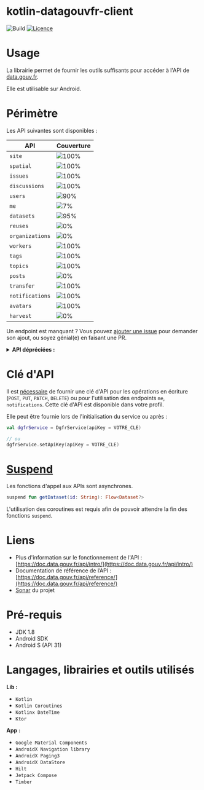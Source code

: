# kotlin-datagouvfr-client

![Build](https://github.com/BapNesS/kotlin-datagouvfr-client/actions/workflows/build.yml/badge.svg) [![Licence](https://img.shields.io/badge/License-Apache%202.0-blue.svg?style=flat)](http://www.apache.org/licenses/LICENSE-2.0)

# Usage

La librairie permet de fournir les outils suffisants pour accéder à l'API de [data.gouv.fr](https://data.gouv.fr).

Elle est utilisable sur Android.

# Périmètre

Les API suivantes sont disponibles :

| API	           | Couverture                                                            |
| ---------------- | :-------------------------------------------------------------------- |
| `site`           | ![100%](https://img.shields.io/badge/-100%25-success?style=flat-square) |
| `spatial`        | ![100%](https://img.shields.io/badge/-100%25-success?style=flat-square) |
| `issues`         | ![100%](https://img.shields.io/badge/-100%25-success?style=flat-square) |
| `discussions`    | ![100%](https://img.shields.io/badge/-100%25-success?style=flat-square) |
| `users`          | ![90%](https://img.shields.io/badge/-90%25-yellowgreen?style=flat-square) |
| `me`             | ![7%](https://img.shields.io/badge/-7%25-red?style=flat-square) |
| `datasets`       | ![95%](https://img.shields.io/badge/-90%25-yellowgreen?style=flat-square) |
| `reuses`         | ![0%](https://img.shields.io/badge/-0%25-lightgrey?style=flat-square) |
| `organizations`  | ![0%](https://img.shields.io/badge/-0%25-lightgrey?style=flat-square) |
| `workers`        | ![100%](https://img.shields.io/badge/-100%25-success?style=flat-square) |
| `tags`           | ![100%](https://img.shields.io/badge/-100%25-success?style=flat-square) |
| `topics`         | ![100%](https://img.shields.io/badge/-100%25-success?style=flat-square) |
| `posts`          | ![0%](https://img.shields.io/badge/-0%25-lightgrey?style=flat-square) |
| `transfer`       | ![100%](https://img.shields.io/badge/-100%25-success?style=flat-square) |
| `notifications`  | ![100%](https://img.shields.io/badge/-100%25-success?style=flat-square) |
| `avatars`        | ![100%](https://img.shields.io/badge/-100%25-success?style=flat-square) |
| `harvest`        | ![0%](https://img.shields.io/badge/-0%25-lightgrey?style=flat-square) |

Un endpoint est manquant ? Vous pouvez [ajouter une issue](https://github.com/BapNesS/kotlin-datagouvfr-client/issues/new?labels=enhancement&title=Ajouter+le+endpoint+%5BNom+du+endpoint%5D) pour demander son ajout, ou soyez génial(e) en faisant une PR.

<details>
<summary><strong>API dépréciées :</strong></summary>
<p>

| API | Méthode | Chemin | Nom |
|---|---|---|---|
| site | `GET` | `/metrics/{id}` | `metrics_for` |

</p>
</details>

# Clé d'API

Il est [nécessaire](https://doc.data.gouv.fr/api/intro/#authentification) de fournir une clé d'API pour les opérations en écriture (`POST`, `PUT`, `PATCH`, `DELETE`) ou pour l'utilisation des endpoints `me`,  `notifications`. Cette clé d'API est disponible dans votre profil.

Elle peut être fournie lors de l'initialisation du service ou après :
```kotlin
val dgfrService = DgfrService(apiKey = VOTRE_CLE)

// ou
dgfrService.setApiKey(apiKey = VOTRE_CLE)
```

# [Suspend](https://kotlinlang.org/docs/async-programming.html#futures-promises-and-others)

Les fonctions d'appel aux APIs sont asynchrones.

```kotlin
suspend fun getDataset(id: String): Flow<Dataset?>
```

L'utilisation des coroutines est requis afin de pouvoir attendre la fin des fonctions `suspend`.

# Liens
* Plus d'information sur le fonctionnement de l'API : [https://doc.data.gouv.fr/api/intro/](https://doc.data.gouv.fr/api/intro/)
* Documentation de référence de l’API : [https://doc.data.gouv.fr/api/reference/](https://doc.data.gouv.fr/api/reference/)
* [Sonar](https://sonarcloud.io/dashboard?id=com.baptistecarlier.kotlin.datagouvfr%3Adatagouvfr-client) du projet

# Pré-requis

* JDK 1.8
* Android SDK
* Android S (API 31)

# Langages, librairies et outils utilisés
**Lib :**
* `Kotlin`
* `Kotlin Coroutines`
* `Kotlinx DateTime`
* `Ktor`

**App :**
* `Google Material Components`
* `AndroidX Navigation library`
* `AndroidX Paging3`
* `AndroidX DataStore`
* `Hilt`
* `Jetpack Compose`
* `Timber`